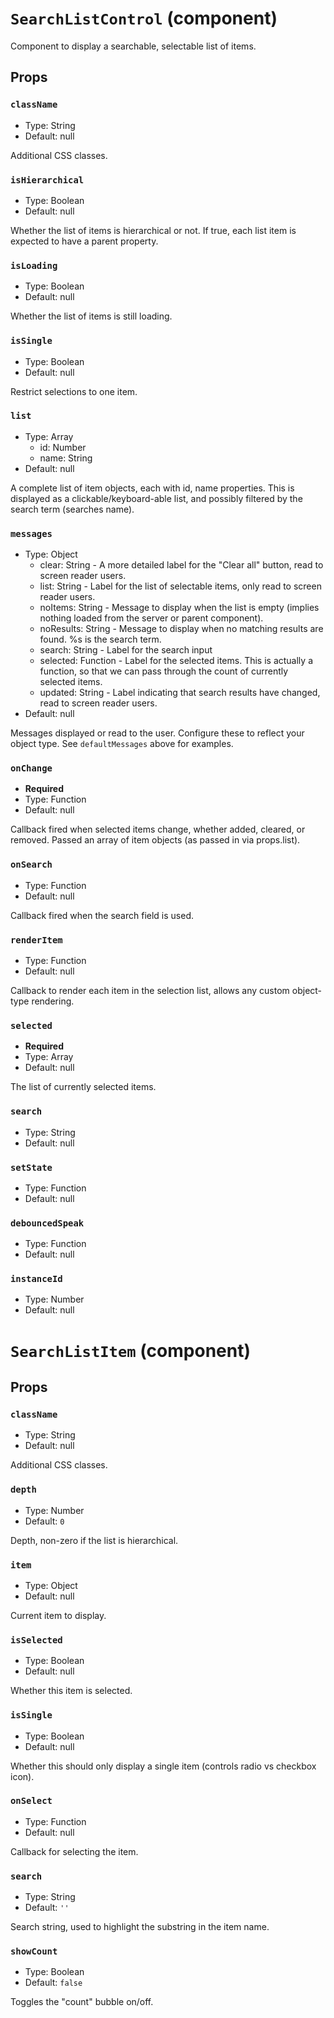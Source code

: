 `SearchListControl` (component)
===============================

Component to display a searchable, selectable list of items.

Props
-----

### `className`

- Type: String
- Default: null

Additional CSS classes.

### `isHierarchical`

- Type: Boolean
- Default: null

Whether the list of items is hierarchical or not. If true, each list item is expected to
have a parent property.

### `isLoading`

- Type: Boolean
- Default: null

Whether the list of items is still loading.

### `isSingle`

- Type: Boolean
- Default: null

Restrict selections to one item.

### `list`

- Type: Array
  - id: Number
  - name: String
- Default: null

A complete list of item objects, each with id, name properties. This is displayed as a
clickable/keyboard-able list, and possibly filtered by the search term (searches name).

### `messages`

- Type: Object
  - clear: String - A more detailed label for the "Clear all" button, read to screen reader users.
  - list: String - Label for the list of selectable items, only read to screen reader users.
  - noItems: String - Message to display when the list is empty (implies nothing loaded from the server
or parent component).
  - noResults: String - Message to display when no matching results are found. %s is the search term.
  - search: String - Label for the search input
  - selected: Function - Label for the selected items. This is actually a function, so that we can pass
through the count of currently selected items.
  - updated: String - Label indicating that search results have changed, read to screen reader users.
- Default: null

Messages displayed or read to the user. Configure these to reflect your object type.
See `defaultMessages` above for examples.

### `onChange`

- **Required**
- Type: Function
- Default: null

Callback fired when selected items change, whether added, cleared, or removed.
Passed an array of item objects (as passed in via props.list).

### `onSearch`

- Type: Function
- Default: null

Callback fired when the search field is used.

### `renderItem`

- Type: Function
- Default: null

Callback to render each item in the selection list, allows any custom object-type rendering.

### `selected`

- **Required**
- Type: Array
- Default: null

The list of currently selected items.

### `search`

- Type: String
- Default: null


### `setState`

- Type: Function
- Default: null


### `debouncedSpeak`

- Type: Function
- Default: null


### `instanceId`

- Type: Number
- Default: null


`SearchListItem` (component)
============================



Props
-----

### `className`

- Type: String
- Default: null

Additional CSS classes.

### `depth`

- Type: Number
- Default: `0`

Depth, non-zero if the list is hierarchical.

### `item`

- Type: Object
- Default: null

Current item to display.

### `isSelected`

- Type: Boolean
- Default: null

Whether this item is selected.

### `isSingle`

- Type: Boolean
- Default: null

Whether this should only display a single item (controls radio vs checkbox icon).

### `onSelect`

- Type: Function
- Default: null

Callback for selecting the item.

### `search`

- Type: String
- Default: `''`

Search string, used to highlight the substring in the item name.

### `showCount`

- Type: Boolean
- Default: `false`

Toggles the "count" bubble on/off.

